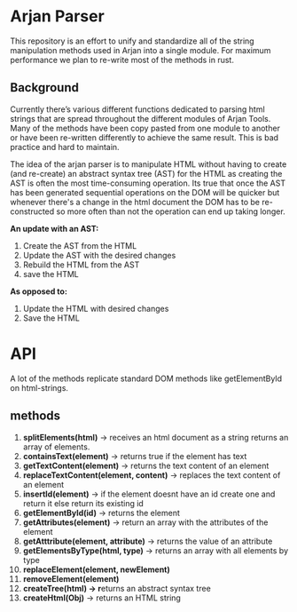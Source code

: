 # Arjan Parser
This repository is an effort to unify and standardize all of the string manipulation methods used in Arjan into a single module. For maximum performance we plan to re-write most of the methods in rust.

## Background
Currently there’s various different functions dedicated to parsing html strings that are spread throughout the different modules of Arjan Tools. Many of the methods have been copy pasted from one module to another or have been re-written differently to achieve the same result. This is bad practice and hard to maintain. 

The idea of the arjan parser is to manipulate HTML without having to create (and re-create) an abstract syntax tree (AST) for the HTML as creating the AST is often the most time-consuming operation. Its true that once the AST has been generated sequential operations on the DOM will be quicker but whenever there's a change in the html document the DOM has to be re-constructed so more often than not the operation can end up taking longer.

**An update with an AST:**
1. Create the AST from the HTML
2. Update the AST with the desired changes
3. Rebuild the HTML from the AST
4. save the HTML 

**As opposed to:**
1. Update the HTML with desired changes
2. Save the HTML

# API
A lot of the methods replicate standard DOM methods like getElementById on html-strings.

## methods
1. **splitElements(html)** -> receives an html document as a string returns an array of elements.
2. **containsText(element)** → returns true if the element has text 
3. **getTextContent(element)** → returns the text content of an element
4. **replaceTextContent(element, content)** → replaces the text content of an element
5. **insertId(element)** → if the element doesnt have an id create one and return it else return its existing id
6. **getElementById(id)** → returns the element
7. **getAttributes(element)** → return an array with the attributes of the element
8. **getAtttribute(element, attribute)** → returns the value of an attribute
9. **getElementsByType(html, type)** → returns an array with all elements by type
10. **replaceElement(element, newElement)**
11. **removeElement(element)**
12. **createTree(html) → r**eturns an abstract syntax tree
13. **createHtml(Obj)** → returns an HTML string
